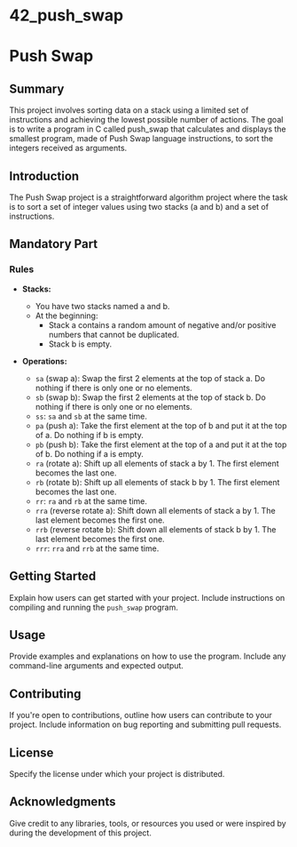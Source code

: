 # 42_push_swap

# Push Swap

## Summary

This project involves sorting data on a stack using a limited set of instructions and achieving the lowest possible number of actions. The goal is to write a program in C called push_swap that calculates and displays the smallest program, made of Push Swap language instructions, to sort the integers received as arguments.

## Introduction

The Push Swap project is a straightforward algorithm project where the task is to sort a set of integer values using two stacks (a and b) and a set of instructions.

## Mandatory Part

### Rules

- **Stacks:**
  - You have two stacks named a and b.
  - At the beginning:
    - Stack a contains a random amount of negative and/or positive numbers that cannot be duplicated.
    - Stack b is empty.

- **Operations:**
  - `sa` (swap a): Swap the first 2 elements at the top of stack a. Do nothing if there is only one or no elements.
  - `sb` (swap b): Swap the first 2 elements at the top of stack b. Do nothing if there is only one or no elements.
  - `ss`: `sa` and `sb` at the same time.
  - `pa` (push a): Take the first element at the top of b and put it at the top of a. Do nothing if b is empty.
  - `pb` (push b): Take the first element at the top of a and put it at the top of b. Do nothing if a is empty.
  - `ra` (rotate a): Shift up all elements of stack a by 1. The first element becomes the last one.
  - `rb` (rotate b): Shift up all elements of stack b by 1. The first element becomes the last one.
  - `rr`: `ra` and `rb` at the same time.
  - `rra` (reverse rotate a): Shift down all elements of stack a by 1. The last element becomes the first one.
  - `rrb` (reverse rotate b): Shift down all elements of stack b by 1. The last element becomes the first one.
  - `rrr`: `rra` and `rrb` at the same time.

## Getting Started

Explain how users can get started with your project. Include instructions on compiling and running the `push_swap` program.

## Usage

Provide examples and explanations on how to use the program. Include any command-line arguments and expected output.

## Contributing

If you're open to contributions, outline how users can contribute to your project. Include information on bug reporting and submitting pull requests.

## License

Specify the license under which your project is distributed.

## Acknowledgments

Give credit to any libraries, tools, or resources you used or were inspired by during the development of this project.

